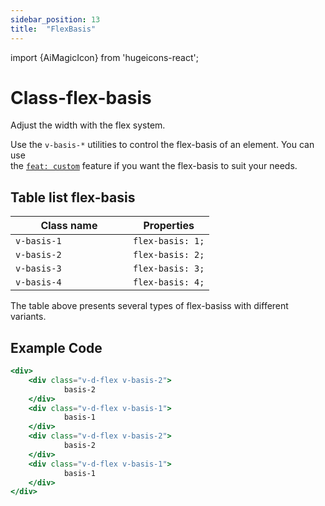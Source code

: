 ```yaml
---
sidebar_position: 13
title:  "FlexBasis"
---
```


import {AiMagicIcon} from 'hugeicons-react';

# Class-flex-basis <AiMagicIcon className='icon' />

Adjust the width with the flex system.

Use the `v-basis-*` utilities to control the flex-basis of an element.
You can use <br /> the [`feat: custom`](/docs/Core-Features/V-custom.md) feature if you want the flex-basis to suit your needs.

## Table list flex-basis

| Class name  | Properties |
|---------------------|-------------------|
| `v-basis-1			`      | `flex-basis: 1;` | 
| `v-basis-2			`      | `flex-basis: 2;` | 
| `v-basis-3			`      | `flex-basis: 3;` | 
| `v-basis-4			`      | `flex-basis: 4;` | 

The table above presents several types of flex-basiss with different variants.

## Example Code
``` jsx title="index.html"
<div>
    <div class="v-d-flex v-basis-2">
            basis-2
    </div>
    <div class="v-d-flex v-basis-1">
            basis-1
    </div>
    <div class="v-d-flex v-basis-2">
            basis-2
    </div>
    <div class="v-d-flex v-basis-1">
            basis-1
    </div>
</div>
```
